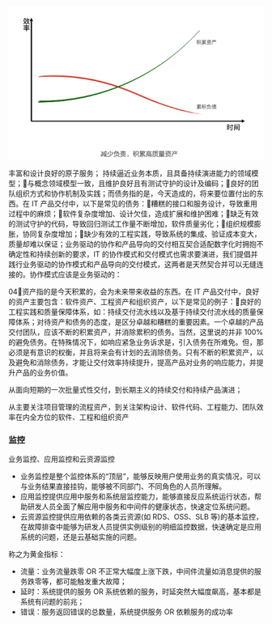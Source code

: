 

![](img/teamlead/project_02)




丰富和设计良好的原子服务；
持续逼近业务本质，且具备持续演进能力的领域模型；与概念领域模型一致，且维护良好且有测试守护的设计及编码；良好的团队组织方式和协作机制及实践；而债务指的是，今天造成的，将来要位置付出的东西。在 IT 产品交付中，以下是常见的债务：糟糕的接口和服务设计，导致重用过程中的麻烦；软件复杂度增加、设计欠佳，造成扩展和维护困难；缺乏有效的测试守护的代码，导致回归测试工作量不断增加，软件质量劣化；组织规模膨胀，协同复杂度增加；缺少有效的工程实践，导致系统的集成、验证成本变大，质量却难以保证；业务驱动的协作和产品导向的交付相互契合适配数字化时拥抱不确定性和持续创新的要求，IT 的协作模式和交付模式也需求要演进，我们提倡并践行业务驱动的协作模式和产品导向的交付模式，这两者是天然契合并可以无缝连接的。协作模式应该是业务驱动的：

04资产指的是今天积累的，会为未来带来收益的东西。在 IT 产品交付中，良好的资产主要包含：软件资产、工程资产和组织资产，以下是常见的例子：良好的工程实践和质量保障体系，如：持续交付流水线以及基于持续交付流水线的质量保障体系；对待资产和债务的态度，是区分卓越和糟糕的重要因素。一个卓越的产品交付团队，应该不断的积累资产，并消除累积的债务。当然，这里说的并非 100%的避免债务。在特殊情况下，如响应紧急业务诉求是，引入债务在所难免。但，那必须是有意识的权衡，并且将来会有计划的去消除债务。只有不断的积累资产，以及避免和消除债务，才能让交付效率持续提升，提高产品对业务的响应能力，并提升产品的业务价值。


从面向短期的一次批量式性交付，到长期主义的持续交付和持续产品演进；

从主要关注项目管理的流程资产，到关注架构设计、软件代码、工程能力、团队效率在内全方位的软件、工程和组织资产


### 监控

业务监控、应用监控和云资源监控


- 业务监控是整个监控体系的“顶层”，能够反映用户使用业务的真实情况，可以与业务结果直接挂钩，能够被不同部门、不同角色的人员所理解。
- 应用监控提供应用中服务和系统层监控能力，能够直接反应系统运行状态，帮助研发人员全面了解应用中服务和中间件的健康状态，快速定位系统问题。
- 云资源监控提供应用依赖的各类云资源(如 RDS、OSS、SLB 等)的基本监控，在故障排查中能够为研发人员提供实例级别的明细监控数据，快速确定是应用系统的问题，还是云基础实施的问题。

称之为黄金指标：
- 流量：业务流量跌零 OR 不正常大幅度上涨下跌，中间件流量如消息提供的服务跌零等，都可能触发重大故障；
- 延时：系统提供的服务 OR 系统依赖的服务，时延突然大幅度飙高，基本都是系统有问题的前兆；
- 错误：服务返回错误的总数量，系统提供服务 OR 依赖服务的成功率
